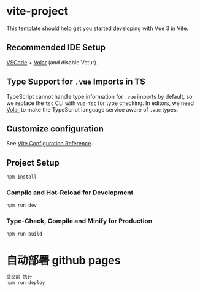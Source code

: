 <!--
 * @Author: 张永超 162996163+ASA-zhangyongchao@users.noreply.github.com
 * @Date: 2025-02-19 03:15:13
 * @LastEditors: 张永超 162996163+ASA-zhangyongchao@users.noreply.github.com
 * @LastEditTime: 2025-02-19 03:52:26
 * @FilePath: /vite-demo/README.md
 * @Description: 这是默认设置,请设置`customMade`, 打开koroFileHeader查看配置 进行设置: https://github.com/OBKoro1/koro1FileHeader/wiki/%E9%85%8D%E7%BD%AE
-->
# vite-project

This template should help get you started developing with Vue 3 in Vite.

## Recommended IDE Setup

[VSCode](https://code.visualstudio.com/) + [Volar](https://marketplace.visualstudio.com/items?itemName=Vue.volar) (and disable Vetur).

## Type Support for `.vue` Imports in TS

TypeScript cannot handle type information for `.vue` imports by default, so we replace the `tsc` CLI with `vue-tsc` for type checking. In editors, we need [Volar](https://marketplace.visualstudio.com/items?itemName=Vue.volar) to make the TypeScript language service aware of `.vue` types.

## Customize configuration

See [Vite Configuration Reference](https://vite.dev/config/).

## Project Setup

```sh
npm install
```

### Compile and Hot-Reload for Development

```sh
npm run dev
```

### Type-Check, Compile and Minify for Production

```sh
npm run build
```

# 自动部署 github pages
```sh 
提交前 执行
npm run deploy
```